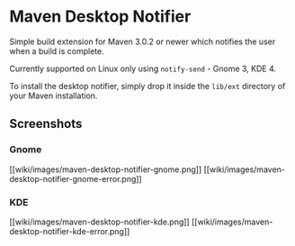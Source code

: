 # Maven Desktop Notifier

Simple build extension for Maven 3.0.2 or newer which notifies the user when a build is complete.

Currently supported on Linux only using `notify-send` - Gnome 3, KDE 4.

To install the desktop notifier, simply drop it inside the `lib/ext` directory of your Maven installation.

## Screenshots

### Gnome 

[[wiki/images/maven-desktop-notifier-gnome.png]]
[[wiki/images/maven-desktop-notifier-gnome-error.png]]

### KDE

[[wiki/images/maven-desktop-notifier-kde.png]]
[[wiki/images/maven-desktop-notifier-kde-error.png]]
